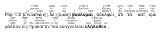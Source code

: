 <rt>Php 1:12</rt> (<RUBY><ruby><ruby><em><span class="C">Γινώσκειν</span></em><rt>To know</rt></ruby><rt>γινώσκω</rt></ruby><rt>V-PAN</rt></RUBY>)⦇ <RUBY><ruby><ruby>δὲ<rt>now</rt></ruby><rt>δέ</rt></ruby><rt>CONJ</rt></RUBY> ⦈(<RUBY><ruby><ruby><c><span class="C">ὑμᾶς</span></c><rt>you</rt></ruby><rt>σύ</rt></ruby><rt>P-2AP</rt></RUBY>) <RUBY><ruby><ruby><strong><span class="P">βούλομαι </span>,</v></strong><rt>I want</rt></ruby><rt>βούλομαι</rt></ruby><rt>V-PNI-1S</rt></RUBY> <RUBY><ruby><ruby><span class="S">ἀδελφοί ,</span><rt>brothers</rt></ruby><rt>ἀδελφός</rt></ruby><rt>N-VPM</rt></RUBY> <RUBY><ruby><ruby>ὅτι<rt>that</rt></ruby><rt>ὅτι</rt></ruby><rt>CONJ</rt></RUBY> <RUBY><ruby><ruby>τὰ<rt>the things</rt></ruby><rt>ὁ</rt></ruby><rt>T-NPN</rt></RUBY></span> <span class="A"><RUBY><ruby><ruby>κατ᾽<rt>concerning</rt></ruby><rt>κατά</rt></ruby><rt>PREP</rt></RUBY> <RUBY><ruby><ruby>ἐμὲ<rt>me</rt></ruby><rt>ἐγώ</rt></ruby><rt>P-1AS</rt></RUBY> <RUBY><ruby><ruby>μᾶλλον<rt>really</rt></ruby><rt>μᾶλλον</rt></ruby><rt>ADV</rt></RUBY></span> <RUBY><ruby><ruby>εἰς<rt>to</rt></ruby><rt>εἰς</rt></ruby><rt>PREP</rt></RUBY> <RUBY><ruby><ruby>προκοπὴν<rt>[the] advancement</rt></ruby><rt>προκοπή</rt></ruby><rt>N-ASF</rt></RUBY> <RUBY><ruby><ruby>τοῦ<rt>of the</rt></ruby><rt>ὁ</rt></ruby><rt>T-GSN</rt></RUBY> <RUBY><ruby><ruby>εὐαγγελίου<rt>gospel</rt></ruby><rt>εὐαγγέλιον</rt></ruby><rt>N-GSN</rt></RUBY> <RUBY><ruby><ruby><strong>ἐλήλυθεν ,</strong><rt>have turned out</rt></ruby><rt>ἔρχομαι</rt></ruby><rt>V-2RAI-3S</rt></RUBY> 
